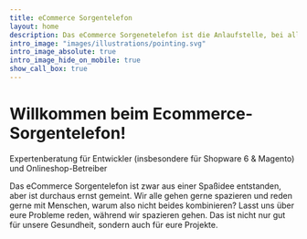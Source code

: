 ```yaml
---
title: eCommerce Sorgentelefon
layout: home
description: Das eCommerce Sorgenetelefon ist die Anlaufstelle, bei allen Fragen und Nöten rund um den Onlineshop
intro_image: "images/illustrations/pointing.svg"
intro_image_absolute: true
intro_image_hide_on_mobile: true
show_call_box: true
---
```


# Willkommen beim Ecommerce-Sorgentelefon!

Expertenberatung für Entwickler (insbesondere für Shopware 6 & Magento) und Onlineshop-Betreiber

Das eCommerce Sorgentelefon ist zwar aus einer Spaßidee entstanden, aber ist durchaus ernst gemeint. Wir alle gehen gerne
spazieren und reden gerne mit Menschen, warum also nicht beides kombinieren? Lasst uns über eure Probleme reden, während
wir spazieren gehen. Das ist nicht nur gut für unsere Gesundheit, sondern auch für eure Projekte.
